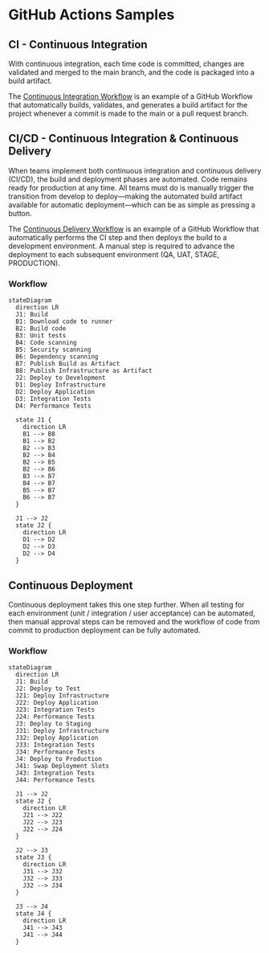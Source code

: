 # GitHub Actions Samples

## CI - Continuous Integration
With continuous integration, each time code is committed, changes are validated and merged to the main branch, and the code is packaged into a build artifact.

The [Continuous Integration Workflow](https://github.com/fredcicles/github-actions/blob/main/.github/workflows/continuous-integration.yml) is an example of a GitHub Workflow that automatically builds, validates, and generates a build artifact for the project whenever a commit is made to the main or a pull request branch.


## CI/CD - Continuous Integration & Continuous Delivery
When teams implement both continuous integration and continuous delivery (CI/CD), the build and deployment phases are automated. Code remains ready for production at any time. All teams must do is manually trigger the transition from develop to deploy—making the automated build artifact available for automatic deployment—which can be as simple as pressing a button.

The [Continuous Delivery Workflow](https://github.com/fredcicles/github-actions/blob/main/.github/workflows/continuous-delivery.yml) is an example of a GitHub Workflow that automatically performs the CI step and then deploys the build to a development environment.  A manual step is required to advance the deployment to each subsequent environment (QA, UAT, STAGE, PRODUCTION).

### Workflow
```mermaid
stateDiagram
  direction LR
  J1: Build
  B1: Download code to runner
  B2: Build code
  B3: Unit tests
  B4: Code scanning
  B5: Security scanning
  B6: Dependency scanning
  B7: Publish Build as Artifact
  B8: Publish Infrastructure as Artifact
  J2: Deploy to Development
  D1: Deploy Infrastructure
  D2: Deploy Application
  D3: Integration Tests
  D4: Performance Tests
    
  state J1 {
    direction LR
    B1 --> B8
    B1 --> B2
    B2 --> B3
    B2 --> B4
    B2 --> B5
    B2 --> B6
    B3 --> B7
    B4 --> B7
    B5 --> B7
    B6 --> B7
  }
  
  J1 --> J2
  state J2 {
    direction LR
    D1 --> D2
    D2 --> D3
    D2 --> D4
  }
```


## Continuous Deployment
Continuous deployment takes this one step further.  When all testing for each environment (unit / integration / user acceptance) can be automated, then manual approval steps can be removed and the workflow of code from commit to production deployment can be fully automated.

### Workflow
```mermaid
stateDiagram
  direction LR
  J1: Build
  J2: Deploy to Test
  J21: Deploy Infrastructure
  J22: Deploy Application
  J23: Integration Tests
  J24: Performance Tests
  J3: Deploy to Staging
  J31: Deploy Infrastructure
  J32: Deploy Application
  J33: Integration Tests
  J34: Performance Tests
  J4: Deploy to Production
  J41: Swap Deployment Slots
  J43: Integration Tests
  J44: Performance Tests

  J1 --> J2
  state J2 {
    direction LR
    J21 --> J22
    J22 --> J23
    J22 --> J24
  }

  J2 --> J3
  state J3 {
    direction LR
    J31 --> J32
    J32 --> J33
    J32 --> J34
  }

  J3 --> J4
  state J4 {
    direction LR
    J41 --> J43
    J41 --> J44
  }
```
